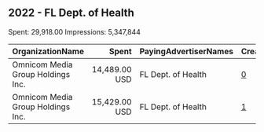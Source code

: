 ## 2022 - FL Dept. of Health 
Spent: 29,918.00
Impressions: 5,347,844

|OrganizationName|Spent|PayingAdvertiserNames|CreativeUrls|Impressions|Genders|AgeBrackets|CountryCodes|BillingAddresses|CandidateBallotInformation|
|:---|---:|:---|:---|---:|:---|:---|:---|:---|:---|
|Omnicom Media Group Holdings Inc.|14,489.00 USD|FL Dept. of Health|[0](https://www.snap.com/political-ads/asset/a71798afecfc94ab6a575ae9bc26855923fa9ed4de0aa8943b29a9c0d52f506f?mediaType=mp4)|4,419,431||24-|united states|"225 N Michigan Avenue Suite 820,,,Chicago,60601,US"||
|Omnicom Media Group Holdings Inc.|15,429.00 USD|FL Dept. of Health|[1](https://www.snap.com/political-ads/asset/f0160e3cc97cafb1a746fa912777dbbbfee2c737c046986151b638a4e91c7bb8?mediaType=mp4)|928,413||24-|united states|"225 N Michigan Avenue Suite 820,,,Chicago,60601,US"||
